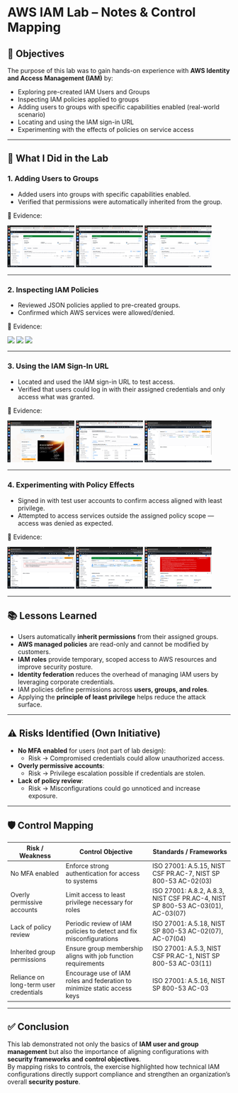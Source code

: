 # AWS IAM Lab – Notes & Control Mapping  

## 🎯 Objectives  
The purpose of this lab was to gain hands-on experience with **AWS Identity and Access Management (IAM)** by:  

- Exploring pre-created IAM Users and Groups  
- Inspecting IAM policies applied to groups  
- Adding users to groups with specific capabilities enabled (real-world scenario)  
- Locating and using the IAM sign-in URL  
- Experimenting with the effects of policies on service access  

---

## 📝 What I Did in the Lab  

### 1. Adding Users to Groups  
- Added users into groups with specific capabilities enabled.  
- Verified that permissions were automatically inherited from the group.  

📸 Evidence:  
<p float="left">
  <img src="./Evidence/Added to group.png" width="30%" />
  <img src="./Evidence/Added to group EC2.png" width="30%" />
  <img src="./Evidence/User added to group.png" width="30%" />
</p>  

---

### 2. Inspecting IAM Policies  
- Reviewed JSON policies applied to pre-created groups.  
- Confirmed which AWS services were allowed/denied.  

📸 Evidence:  
<p float="left">
  <img src="./Evidence/inspecting-policy-1.png" width="30%" />
  <img src="./Evidence/inspecting-policy-2.png" width="30%" />
  <img src="./Evidence/inspecting-policy-3.png" width="30%" />
</p>  

---

### 3. Using the IAM Sign-In URL  
- Located and used the IAM sign-in URL to test access.  
- Verified that users could log in with their assigned credentials and only access what was granted.  

📸 Evidence:  
<p float="left">
  <img src="./Evidence/signin-url-1.png" width="30%" />
  <img src="./Evidence/signin-url-2.png" width="30%" />
  <img src="./Evidence/signin-url-3.png" width="30%" />
</p>  

---

### 4. Experimenting with Policy Effects  
- Signed in with test user accounts to confirm access aligned with least privilege.  
- Attempted to access services outside the assigned policy scope — access was denied as expected.  

📸 Evidence:  
<p float="left">
  <img src="./Evidence/policy-effect-1.png" width="30%" />
  <img src="./Evidence/policy-effect-2.png" width="30%" />
  <img src="./Evidence/policy-effect-3.png" width="30%" />
</p>  

---

## 📚 Lessons Learned  
- Users automatically **inherit permissions** from their assigned groups.  
- **AWS managed policies** are read-only and cannot be modified by customers.  
- **IAM roles** provide temporary, scoped access to AWS resources and improve security posture.  
- **Identity federation** reduces the overhead of managing IAM users by leveraging corporate credentials.  
- IAM policies define permissions across **users, groups, and roles**.  
- Applying the **principle of least privilege** helps reduce the attack surface.  

---

## ⚠️ Risks Identified (Own Initiative)  
- **No MFA enabled** for users (not part of lab design):  
  - Risk → Compromised credentials could allow unauthorized access.  
- **Overly permissive accounts**:  
  - Risk → Privilege escalation possible if credentials are stolen.  
- **Lack of policy review**:  
  - Risk → Misconfigurations could go unnoticed and increase exposure.  

---

## 🛡️ Control Mapping  

| Risk / Weakness                       | Control Objective                                                                 | Standards / Frameworks |
|---------------------------------------|-----------------------------------------------------------------------------------|-------------------------|
| No MFA enabled                        | Enforce strong authentication for access to systems                               | ISO 27001: A.5.15, NIST CSF PR.AC-7, NIST SP 800-53 AC-02(03) |
| Overly permissive accounts            | Limit access to least privilege necessary for roles                               | ISO 27001: A.8.2, A.8.3, NIST CSF PR.AC-4, NIST SP 800-53 AC-03(01), AC-03(07) |
| Lack of policy review                 | Periodic review of IAM policies to detect and fix misconfigurations               | ISO 27001: A.5.18, NIST SP 800-53 AC-02(07), AC-07(04) |
| Inherited group permissions           | Ensure group membership aligns with job function requirements                     | ISO 27001: A.5.3, NIST CSF PR.AC-1, NIST SP 800-53 AC-03(11) |
| Reliance on long-term user credentials| Encourage use of IAM roles and federation to minimize static access keys          | ISO 27001: A.5.16, NIST SP 800-53 AC-03 |

---

## ✅ Conclusion  
This lab demonstrated not only the basics of **IAM user and group management** but also the importance of aligning configurations with **security frameworks and control objectives**.  
By mapping risks to controls, the exercise highlighted how technical IAM configurations directly support compliance and strengthen an organization’s overall **security posture**.
